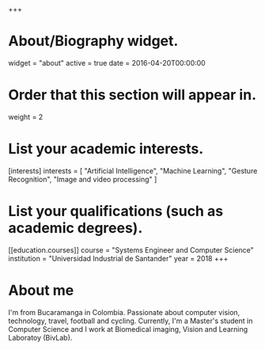 +++
# About/Biography widget.
widget = "about"
active = true
date = 2016-04-20T00:00:00

# Order that this section will appear in.
weight = 2

# List your academic interests.
[interests]
  interests = [
    "Artificial Intelligence",
    "Machine Learning",
    "Gesture Recognition", 
    "Image and video processing"
]
# List your qualifications (such as academic degrees).
[[education.courses]]
  course = "Systems Engineer and Computer Science"
  institution = "Universidad Industrial de Santander"
  year = 2018 
+++
# About me
I'm from Bucaramanga in Colombia. Passionate about computer vision, technology, travel, football and cycling. 
Currently, I'm a Master's student in Computer Science and I work at Biomedical imaging, Vision and Learning Laboratoy (BivLab).
